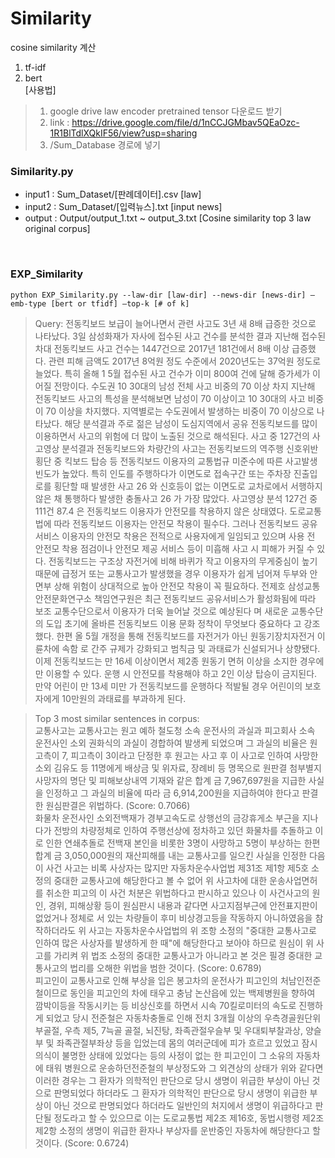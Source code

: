 # Similarity
cosine similarity 계산

1. tf-idf
2. bert    
  [사용법]   
  > 1. google drive law encoder pretrained tensor 다운로드 받기   
  > 2. link : https://drive.google.com/file/d/1nCCJGMbav5QEaOzc-1R1BlTdlXQkIF56/view?usp=sharing
  > 3. /Sum_Database 경로에 넣기   

### Similarity.py
* input1 : Sum_Dataset/[판례데이터].csv [law]
* input2 : Sum_Dataset/[입력뉴스].txt [input news]
* output : Output/output_1.txt ~ output_3.txt [Cosine similarity top 3 law original corpus]

</br>

### EXP_Similarity   

```
python EXP_Similarity.py --law-dir [law-dir] --news-dir [news-dir] —emb-type [bert or tfidf] —top-k [# of k]
```

 > Query: 전동킥보드 보급이 늘어나면서 관련 사고도 3년 새 8배 급증한 것으로 나타났다. 3일 삼성화재가 자사에 접수된 사고 건수를 분석한 결과 지난해 접수된 차대 전동킥보드 사고 건수는 1447건으로 2017년 181건에서 8배 이상 급증했다. 관련 피해 금액도 2017년 8억원 정도 수준에서 2020년도는 37억원 정도로 늘었다. 특히 올해 1 5월 접수된 사고 건수가 이미 800여 건에 달해 증가세가 이어질 전망이다. 수도권 10 30대의 남성 전체 사고 비중의 70 이상 차지 지난해 전동킥보드 사고의 특성을 분석해보면 남성이 70 이상이고 10 30대의 사고 비중이 70 이상을 차지했다. 지역별로는 수도권에서 발생하는 비중이 70 이상으로 나타났다. 해당 분석결과 주로 젊은 남성이 도심지역에서 공유 전동킥보드를 많이 이용하면서 사고의 위험에 더 많이 노출된 것으로 해석된다. 사고 중 127건의 사고영상 분석결과 전동킥보드와 차량간의 사고는 전동킥보드의 역주행 신호위반 횡단 중 킥보드 탑승 등 전동킥보드 이용자의 교통법규 미준수에 따른 사고발생 빈도가 높았다. 특히 인도를 주행하다가 이면도로 접속구간 또는 주차장 진출입로를 횡단할 때 발생한 사고 26 와 신호등이 없는 이면도로 교차로에서 서행하지 않은 채 통행하다 발생한 충돌사고 26 가 가장 많았다. 사고영상 분석 127건 중 111건 87.4 은 전동킥보드 이용자가 안전모를 착용하지 않은 상태였다. 도로교통법에 따라 전동킥보드 이용자는 안전모 착용이 필수다. 그러나 전동킥보드 공유서비스 이용자의 안전모 착용은 전적으로 사용자에게 일임되고 있으며 사용 전 안전모 착용 점검이나 안전모 제공 서비스 등이 미흡해 사고 시 피해가 커질 수 있다. 전동킥보드는 구조상 자전거에 비해 바퀴가 작고 이용자의 무게중심이 높기 때문에 급정거 또는 교통사고가 발생했을 경우 이용자가 쉽게 넘어져 두부와 안면부 상해 위험이 상대적으로 높아 안전모 착용이 꼭 필요하다. 전제호 삼성교통안전문화연구소 책임연구원은 최근 전동킥보드 공유서비스가 활성화됨에 따라 보조 교통수단으로서 이용자가 더욱 늘어날 것으로 예상된다 며 새로운 교통수단의 도입 초기에 올바른 전동킥보드 이용 문화 정착이 무엇보다 중요하다 고 강조했다. 한편 올 5월 개정을 통해 전동킥보드를 자전거가 아닌 원동기장치자전거 이륜차에 속함 로 간주 규제가 강화되고 범칙금 및 과태료가 신설되거나 상향됐다. 이제 전동킥보드는 만 16세 이상이면서 제2종 원동기 면허 이상을 소지한 경우에만 이용할 수 있다. 운행 시 안전모를 착용해야 하고 2인 이상 탑승이 금지된다. 만약 어린이 만 13세 미만 가 전동킥보드를 운행하다 적발될 경우 어린이의 보호자에게 10만원의 과태료를 부과하게 된다.

> Top 3 most similar sentences in corpus:   
> 교통사고는 교통사고는 원고 예하 철도청 소속 운전사의 과실과 피고회사 소속 운전사인 소외 권화식의 과실이 경합하여 발생케 되었으며 그 과실의 비율은 원고측이 7, 피고측이 3이라고 단정한 후 원고는 사고 후 이 사고로 인하여 사망한 소외 김유도 등 11명에게 배상금 및 위자료, 장례비 등 명목으로 원판결 첨부별지 사망자의 명단 및 피해보상내역 기재와 같은 합계 금 7,967,697원을 지급한 사실을 인정하고 그 과실의 비율에 따라 금 6,914,200원을 지급하여야 한다고 판결한 원심판결은 위법하다. (Score: 0.7066)   
> 화물차 운전사인 소외전백재가 경부고속도로 상행선의 금강휴게소 부근을 지나다가 전방의 차량정체로 인하여 주행선상에 정차하고 있던 화물차를 추돌하고 이로 인한 연쇄추돌로 전백재 본인을 비롯한 3명이 사망하고 5명이 부상하는 한편 합계 금 3,050,000원의 재산피해를 내는 교통사고를 일으킨 사실을 인정한 다음 이 사건 사고는 비록 사상자는 많지만 자동차운수사업법 제31조 제1항 제5호 소정의 중대한 교통사고에 해당한다고 볼 수 없어 위 사고차에 대한 운송사업면허를 취소한 피고의 이 사건 처분은 위법하다고 판시하고 있으나 이 사건사고의 원인, 경위, 피해상황 등이 원심판시 내용과 같다면 사고지점부근에 안전표지판이 없었거나 정체로 서 있는 차량들이 후미 비상경고등을 작동하지 아니하였음을 참작하더라도 위 사고는 자동차운수사업법의 위 조항 소정의 "중대한 교통사고로 인하여 많은 사상자를 발생하게 한 때"에 해당한다고 보아야 하므로 원심이 위 사고를 가리켜 위 법조 소정의 중대한 교통사고가 아니라고 본 것은 필경 중대한 교통사고의 법리를 오해한 위법을 범한 것이다. (Score: 0.6789)   
> 피고인이 교통사고로 인해 부상을 입은 봉고차의 운전사가 피고인의 처남인전준철이므로 동인을 피고인의 차에 태우고 충남 논산읍에 있는 백제병원을 향하여 깜박이등을 작동시키는 등 비상신호를 하면서 시속 70킬로미터의 속도로 진행하게 되었고 당시 전준철은 자동차충돌로 인해 전치 3개월 이상의 우측경골원단위부골절, 우측 제5, 7늑골 골절, 뇌진탕, 좌족관절우슬부 및 우대퇴부찰과상, 양슬부 및 좌족관절부좌상 등을 입었는데 몸의 여러군데에 피가 흐르고 있었고 잠시 의식이 불명한 상태에 있었다는 등의 사정이 없는 한 피고인이 그 소유의 자동차에 태워 병원으로 운송하던전준철의 부상정도와 그 외견상의 상태가 위와 같다면 이러한 경우는 그 환자가 의학적인 판단으로 당시 생명이 위급한 부상이 아닌 것으로 판명되었다 하더라도 그 환자가 의학적인 판단으로 당시 생명이 위급한 부상이 아닌 것으로 판명되었다 하더라도 일반인의 처지에서 생명이 위급하다고 판단될 정도라고 할 수 있으므로 이는 도로교통법 제2조 제16호, 동법시행령 제2조 제2항 소정의 생명이 위급한 환자나 부상자를 운반중인 자동차에 해당한다고 할 것이다. (Score: 0.6724)   

